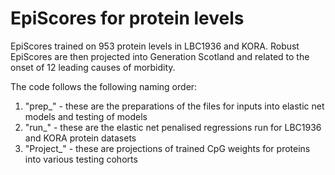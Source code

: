 # EpiScores for protein levels

EpiScores trained on 953 protein levels in LBC1936 and KORA. Robust EpiScores are then projected into Generation Scotland and related to the onset of 12 leading causes of morbidity.

The code follows the following naming order:
1) "prep_" - these are the preparations of the files for inputs into elastic net models and testing of models
2) "run_" - these are the elastic net penalised regressions run for LBC1936 and KORA protein datasets 
3) "Project_" - these are projections of trained CpG weights for proteins into various testing cohorts 
